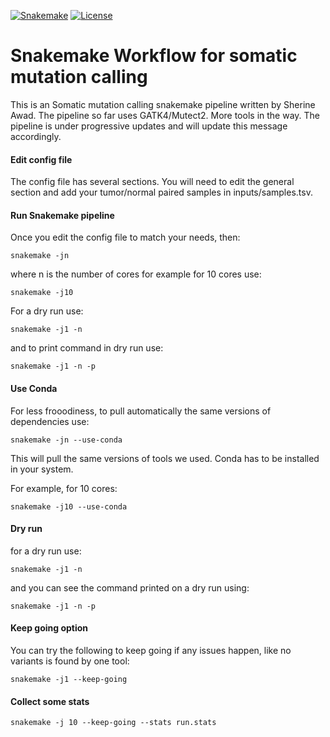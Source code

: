 [![Snakemake](https://img.shields.io/badge/snakemake-≥6.0.2-brightgreen.svg)](https://snakemake.github.io)
[![License](https://img.shields.io/badge/License-BSD_3--Clause-blue.svg)](https://opensource.org/licenses/BSD-3-Clause)


Snakemake Workflow for somatic mutation calling 
==========================================================================


This is an Somatic mutation calling snakemake pipeline written by Sherine Awad. 
The pipeline so far uses GATK4/Mutect2. More tools in the way. 
The pipeline is under progressive updates and will update this message accordingly. 

#### Edit config file 

The config file has several sections. You will need to edit the general section and add your tumor/normal paired samples in inputs/samples.tsv. 

#### Run Snakemake pipeline 

Once you edit the config file to match your needs, then:  


    snakemake -jn 

where n is the number of cores for example for 10 cores use:


    snakemake -j10 


For a dry run use: 
  
  
    snakemake -j1 -n 


and to print command in dry run use: 

  
    snakemake -j1 -n -p 

  
#### Use Conda 

For less frooodiness, to pull automatically the same versions of dependencies use:

    snakemake -jn --use-conda

This will pull the same versions of tools we used. Conda has to be installed in your system.

For example, for 10 cores:

    snakemake -j10 --use-conda


#### Dry run 

for a dry run use:

    snakemake -j1 -n

and you can see the command printed on a dry run using:

    snakemake -j1 -n -p


#### Keep going option 


You can try the following to keep going if any issues happen, like no variants is found by one tool:

    snakemake -j1 --keep-going


#### Collect some stats 

    snakemake -j 10 --keep-going --stats run.stats


 
